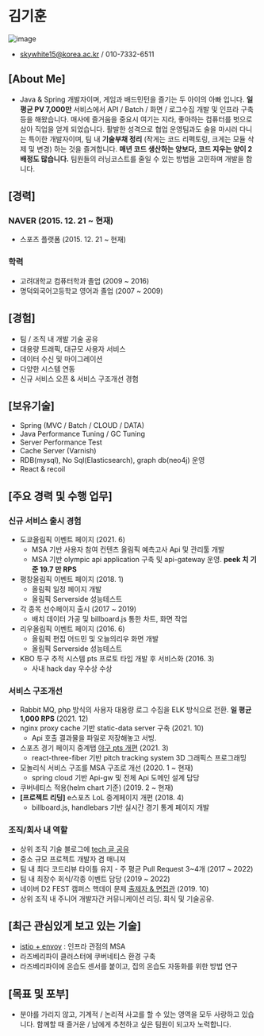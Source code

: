 # 김기훈
![image](https://user-images.githubusercontent.com/22016317/150102108-90cda15b-6fb9-4c8b-860f-44eef05762d7.png)
- skywhite15@korea.ac.kr / 010-7332-6511

## [About Me]
- Java & Spring 개발자이며, 게임과 배드민턴을 즐기는 두 아이의 아빠 입니다. **일 평균 PV 7,000만** 서비스에서 API / Batch / 화면 / 로그수집 개발 및 인프라 구축 등을 해왔습니다. 매사에 즐거움을 중요시 여기는 지라, 좋아하는 컴퓨터를 벗으로 삼아 직업을 얻게 되었습니다. 활발한 성격으로 협업 운영팀과도 술을 마시러 다니는 특이한 개발자이며, 팀 내 **기술부채 정리** (작게는 코드 리펙토링, 크게는 모듈 삭제 및 변경) 하는 것을 즐겨합니다. **매년 코드 생산하는 양보다, 코드 지우는 양이 2배정도 많습니다.** 팀원들의 러닝코스트를 줄일 수 있는 방법을 고민하며 개발을 합니다.

## [경력]
### NAVER (2015. 12. 21 ~ 현재)
- 스포츠 플랫폼 (2015. 12. 21 ~ 현재)

### 학력
- 고려대학교 컴퓨터학과 졸업 (2009 ~ 2016)
- 명덕외국어고등학교 영어과 졸업 (2007 ~ 2009)

## [경험]
- 팀 / 조직 내 개발 기술 공유
- 대용량 트래픽, 대규모 사용자 서비스
- 데이터 수신 및 마이그레이션
- 다양한 시스템 연동
- 신규 서비스 오픈 & 서비스 구조개선 경험

## [보유기술]
- Spring (MVC / Batch / CLOUD / DATA)
- Java Performance Tuning / GC Tuning
- Server Performance Test
- Cache Server (Varnish)
- RDB(mysql), No Sql(Elasticsearch), graph db(neo4j) 운영
- React & recoil

## [주요 경력 및 수행 업무]
### 신규 서비스 출시 경험
  - 도쿄올림픽 이벤트 페이지 (2021. 6)
    - MSA 기반 사용자 참여 컨텐츠 올림픽 예측고사 Api 및 관리툴 개발
    - MSA 기반 olympic api application 구축 및 api-gateway 운영. **peek 치 기준 19.7 만 RPS**
  - 평창올림픽 이벤트 페이지 (2018. 1)
    - 올림픽 일정 페이지 개발
    - 올림픽 Serverside 성능테스트  
  - 각 종목 선수페이지 출시 (2017 ~ 2019)
    - 배치 데이터 가공 및 billboard.js 통한 차트, 화면 작업
  - 리우올림픽 이벤트 페이지 (2016. 6)
    - 올림픽 편집 어드민 및 오늘의리우 화면 개발
    - 올림픽 Serverside 성능테스트
  - KBO 투구 추적 시스템 pts 프로토 타입 개발 후 서비스화 (2016. 3)
    - 사내 hack day 우수상 수상

### 서비스 구조개선
  - Rabbit MQ, php 방식의 사용자 대용량 로그 수집을 ELK 방식으로 전환. **일 평균 1,000 RPS** (2021. 12)
  - nginx proxy cache 기반 static-data server 구축 (2021. 10)
    - Api 호출 결과물을 파일로 저장해놓고 서빙.
  - 스포츠 경기 페이지 중계탭 [야구 pts 개편](https://github.com/OsoriAndOmori/book-shelf/blob/master/programming/react/react-three-fiber%20%EB%A1%9C%20pts%20%EB%A7%8C%EB%93%A4%EA%B8%B0.md) (2021. 3)
    - react-three-fiber 기반 pitch tracking system 3D 그래픽스 프로그래밍
  - 모놀리식 서비스 구조를 MSA 구조로 개선 (2020. 1 ~ 현재)
    - spring cloud 기반 Api-gw 및 전체 Api 도메인 설계 담당
  - 쿠버네티스 적용(helm chart 기준) (2019. 2 ~ 현재)
  - **[프로젝트 리딩]** e스포츠 LoL 중계페이지 개편 (2018. 4)
    - billboard.js, handlebars 기반 실시간 경기 통계 페이지 개발
 
### 조직/회사 내 역할
- 상위 조직 기술 블로그에 [tech 글 공유](https://github.com/OsoriAndOmori/book-shelf)
- 중소 규모 프로젝트 개발자 겸 매니져
- 팀 내 최다 코드리뷰 타이틀 유지 - 주 평균 Pull Request 3~4개 (2017 ~ 2022)
- 팀 내 최장수 회식/각종 이벤트 담당 (2019 ~ 2022)
- 네이버 D2 FEST 캠퍼스 핵데이 문제 [출제자 & 면접관](https://github.com/D2CampusFest/7th#5-%EA%B2%8C%EC%9E%84-%EB%AF%B8%EB%8B%88%EB%A7%B5-%EB%A6%AC%ED%94%8C%EB%A0%88%EC%9D%B4replay-%EB%AA%A8%EB%93%88) (2019. 10)
- 상위 조직 내 주니어 개발자간 커뮤니케이션 리딩. 회식 및 기술공유.

## [최근 관심있게 보고 있는 기술]
- [istio + envoy](https://istio.io/) : 인프라 관점의 MSA
- 라즈베리파이 클러스터에 쿠버네티스 환경 구축
- 라즈베리파이에 온습도 센서를 붙이고, 집의 온습도 자동화를 위한 방법 연구

## [목표 및 포부]
- 분야를 가리지 않고, 기계적 / 논리적 사고를 할 수 있는 영역을 모두 사랑하고 있습니다. 함께할 때 즐거운 / 남에게 추천하고 싶은 팀원이 되고자 노력합니다.
